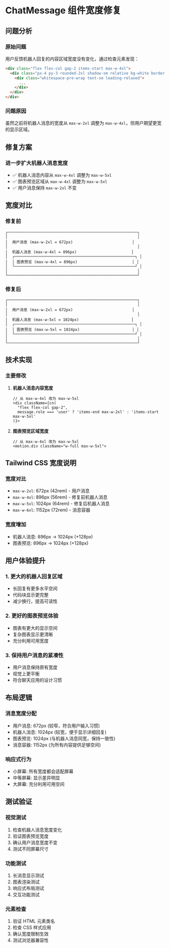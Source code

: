 # ChatMessage 组件宽度修复

## 问题分析

### 原始问题
用户反馈机器人回复的内容区域宽度没有变化，通过检查元素发现：
```html
<div class="flex flex-col gap-2 items-start max-w-4xl">
  <div class="px-4 py-3 rounded-2xl shadow-sm relative bg-white border border-gray-200 text-gray-900">
    <div class="whitespace-pre-wrap text-sm leading-relaxed">
      ...
    </div>
  </div>
</div>
```

### 问题原因
虽然之前将机器人消息的宽度从 `max-w-2xl` 调整为 `max-w-4xl`，但用户期望更宽的显示区域。

## 修复方案

### 进一步扩大机器人消息宽度
- ✅ 机器人消息内容从 `max-w-4xl` 调整为 `max-w-5xl`
- ✅ 图表预览区域从 `max-w-4xl` 调整为 `max-w-5xl`
- ✅ 用户消息保持 `max-w-2xl` 不变

## 宽度对比

### 修复前
```
┌─────────────────────────────────────────────────────────┐
│                                                         │
│  用户消息 (max-w-2xl = 672px)                          │
│                                                         │
│  机器人消息 (max-w-4xl = 896px)                        │
│  ┌─────────────────────────────────────────────────────┐ │
│  │ 图表预览 (max-w-4xl = 896px)                        │ │
│  └─────────────────────────────────────────────────────┘ │
│                                                         │
└─────────────────────────────────────────────────────────┘
```

### 修复后
```
┌─────────────────────────────────────────────────────────┐
│                                                         │
│  用户消息 (max-w-2xl = 672px)                          │
│                                                         │
│  机器人消息 (max-w-5xl = 1024px)                       │
│  ┌─────────────────────────────────────────────────────┐ │
│  │ 图表预览 (max-w-5xl = 1024px)                       │ │
│  └─────────────────────────────────────────────────────┘ │
│                                                         │
└─────────────────────────────────────────────────────────┘
```

## 技术实现

### 主要修改
1. **机器人消息内容宽度**
   ```tsx
   // 从 max-w-4xl 改为 max-w-5xl
   <div className={cn(
     "flex flex-col gap-2",
     message.role === 'user' ? 'items-end max-w-2xl' : 'items-start max-w-5xl'
   )}>
   ```

2. **图表预览区域宽度**
   ```tsx
   // 从 max-w-4xl 改为 max-w-5xl
   <motion.div className="w-full max-w-5xl">
   ```

## Tailwind CSS 宽度说明

### 宽度对比
- `max-w-2xl`: 672px (42rem) - 用户消息
- `max-w-4xl`: 896px (56rem) - 修复前机器人消息
- `max-w-5xl`: 1024px (64rem) - 修复后机器人消息
- `max-w-6xl`: 1152px (72rem) - 消息容器

### 宽度增加
- 机器人消息: 896px → 1024px (+128px)
- 图表预览: 896px → 1024px (+128px)

## 用户体验提升

### 1. 更大的机器人回复区域
- 长回复有更多水平空间
- 代码块显示更完整
- 减少换行，提高可读性

### 2. 更好的图表预览体验
- 图表有更大的显示空间
- 复杂图表显示更清晰
- 充分利用可用宽度

### 3. 保持用户消息的紧凑性
- 用户消息保持原有宽度
- 视觉上更平衡
- 符合聊天应用的设计习惯

## 布局逻辑

### 消息宽度分配
- 用户消息: 672px (较窄，符合用户输入习惯)
- 机器人消息: 1024px (较宽，便于显示详细回复)
- 图表预览: 1024px (与机器人消息同宽，保持一致性)
- 消息容器: 1152px (为所有内容提供足够空间)

### 响应式行为
- 小屏幕: 所有宽度都会适配屏幕
- 中等屏幕: 显示差异明显
- 大屏幕: 充分利用可用空间

## 测试验证

### 视觉测试
1. 检查机器人消息宽度变化
2. 验证图表预览宽度
3. 确认用户消息宽度不变
4. 测试不同屏幕尺寸

### 功能测试
1. 长消息显示测试
2. 图表渲染测试
3. 响应式布局测试
4. 交互功能测试

### 元素检查
1. 验证 HTML 元素类名
2. 检查 CSS 样式应用
3. 确认宽度限制生效
4. 测试浏览器兼容性
